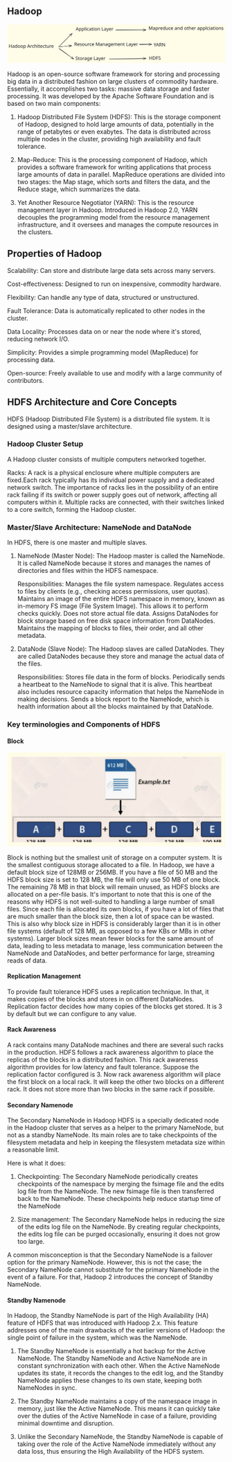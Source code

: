 ## Hadoop
![Steps](architecture.svg)

Hadoop is an open-source software framework for storing and processing big data in a distributed fashion on large clusters of commodity hardware. Essentially, it accomplishes two tasks: massive data storage and faster processing.
It was developed by the Apache Software Foundation and is based on two main components:

1. Hadoop Distributed File System (HDFS): This is the storage component of Hadoop, designed to hold large amounts of data, potentially in the range of petabytes or even exabytes. The data is distributed across multiple nodes in the cluster, providing high availability and fault tolerance.

2. Map-Reduce: This is the processing component of Hadoop, which provides a software framework for writing applications that process large amounts of data in parallel. MapReduce operations are divided into two stages: the Map stage, which sorts and filters the data, and the Reduce stage, which summarizes the data.

3. Yet Another Resource Negotiator (YARN): This is the resource management layer in Hadoop. Introduced in Hadoop 2.0, YARN decouples the programming model from the resource management infrastructure, and it oversees and manages the compute resources in the clusters.

## Properties of Hadoop

Scalability: Can store and distribute large data sets across many servers.

Cost-effectiveness: Designed to run on inexpensive, commodity hardware.

Flexibility: Can handle any type of data, structured or unstructured.

Fault Tolerance: Data is automatically replicated to other nodes in the cluster.

Data Locality: Processes data on or near the node where it's stored, reducing network I/O.

Simplicity: Provides a simple programming model (MapReduce) for processing data.

Open-source: Freely available to use and modify with a large community of contributors.

## HDFS Architecture and Core Concepts

HDFS (Hadoop Distributed File System) is a distributed file system. It is designed using a master/slave architecture.

### Hadoop Cluster Setup
A Hadoop cluster consists of multiple computers networked together.

Racks: A rack is a physical enclosure where multiple computers are fixed.Each rack typically has its individual power supply and a dedicated network switch. The importance of racks lies in the possibility of an entire rack failing if its switch or power supply goes out of network, affecting all computers within it. Multiple racks are connected, with their switches linked to a core switch, forming the Hadoop cluster.

### Master/Slave Architecture: NameNode and DataNode

In HDFS, there is one master and multiple slaves.

1. NameNode (Master Node):
The Hadoop master is called the NameNode.
It is called NameNode because it stores and manages the names of directories and files within the HDFS namespace.

    Responsibilities:
    Manages the file system namespace. Regulates access to files by clients (e.g., checking access permissions, user quotas). Maintains an image of the entire HDFS namespace in memory, known as in-memory FS image (File System Image). This allows it to perform checks quickly. Does not store actual file data. Assigns DataNodes for block storage based on free disk space information from DataNodes. Maintains the mapping of blocks to files, their order, and all other metadata.

2. DataNode (Slave Node):
The Hadoop slaves are called DataNodes.
They are called DataNodes because they store and manage the actual data of the files.

    Responsibilities:
    Stores file data in the form of blocks. Periodically sends a heartbeat to the NameNode to signal that it is alive. This heartbeat also includes resource capacity information that helps the NameNode in making decisions. Sends a block report to the NameNode, which is health information about all the blocks maintained by that DataNode.

### Key terminologies and Components of HDFS


#### Block 

![Steps](block.svg)

Block is nothing but the smallest unit of storage on a computer system. It is the smallest contiguous storage allocated to a file. In Hadoop, we have a default block size of 128MB or 256MB.
If you have a file of 50 MB and the HDFS block size is set to 128 MB, the file will only use 50 MB of one block. The remaining 78 MB in that block will remain unused, as HDFS blocks are allocated on a per-file basis.
It's important to note that this is one of the reasons why HDFS is not well-suited to handling a large number of small files. Since each file is allocated its own blocks, if you have a lot of files that are much smaller than the block size, then a lot of space can be wasted.
This is also why block size in HDFS is considerably larger than it is in other file systems
(default of 128 MB, as opposed to a few KBs or MBs in other systems). Larger block sizes mean fewer blocks for the same amount of data, leading to less metadata to manage, less communication between the NameNode and DataNodes, and better performance for large, streaming reads of data.

#### Replication Management
To provide fault tolerance HDFS uses a replication technique. In that, it makes copies of the blocks and stores in on different DataNodes. Replication factor decides how many copies of the blocks get stored. It is 3 by default but we can configure to any value.

#### Rack Awareness
A rack contains many DataNode machines and there are several such racks in the production. HDFS follows a rack awareness algorithm to place the replicas of the blocks in a distributed fashion. This rack awareness algorithm provides for low latency and fault tolerance. Suppose the replication factor configured is 3. Now rack awareness algorithm will place the first block on a local rack. It will keep the other two blocks on a different rack. It does not store more than two blocks in the same rack if possible.

#### Secondary Namenode
The Secondary NameNode in Hadoop HDFS is a specially dedicated node in the Hadoop cluster that serves as a helper to the primary NameNode, but not as a standby NameNode. Its main roles are to take checkpoints of the filesystem metadata and help in keeping the filesystem metadata size within a reasonable limit.

Here is what it does:

1. Checkpointing: The Secondary NameNode periodically creates checkpoints of the namespace by merging the fsimage file and the edits log file from the NameNode. The new fsimage file is then transferred back to the NameNode. These checkpoints help reduce startup time of the NameNode

2. Size management: The Secondary NameNode helps in reducing the size of the edits log file on the NameNode. By creating regular checkpoints, the edits log file can be purged occasionally, ensuring it does not grow too large.

A common misconception is that the Secondary NameNode is a failover option for the primary NameNode. However, this is not the case; the Secondary NameNode cannot substitute for the primary NameNode in the event of a failure. For that, Hadoop 2 introduces the concept of Standby NameNode.

#### Standby Namenode 

In Hadoop, the Standby NameNode is part of the High Availability (HA) feature of HDFS that was introduced with Hadoop 2.x. This feature addresses one of the main drawbacks of the earlier versions of Hadoop: the single point of failure in the system, which was the NameNode.

1. The Standby NameNode is essentially a hot backup for the Active NameNode. The Standby NameNode and Active NameNode are in constant synchronization with each other. When the Active NameNode updates its state, it records the changes to the edit log, and the Standby NameNode applies these changes to its own state, keeping both NameNodes in sync.

2. The Standby NameNode maintains a copy of the namespace image in memory, just like the Active NameNode. This means it can quickly take over the duties of the Active NameNode in case of a failure, providing minimal downtime and disruption.

3. Unlike the Secondary NameNode, the Standby NameNode is capable of taking over the role of the Active NameNode immediately without any data loss, thus ensuring the High Availability of the HDFS system.